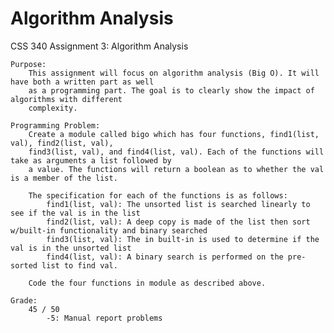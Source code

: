 # Algorithm Analysis
 CSS 340 Assignment 3: Algorithm Analysis

    Purpose:
        This assignment will focus on algorithm analysis (Big O). It will have both a written part as well
        as a programming part. The goal is to clearly show the impact of algorithms with different
        complexity.   

    Programming Problem:
        Create a module called bigo which has four functions, find1(list, val), find2(list, val),
        find3(list, val), and find4(list, val). Each of the functions will take as arguments a list followed by
        a value. The functions will return a boolean as to whether the val is a member of the list.
        
        The specification for each of the functions is as follows:
            find1(list, val): The unsorted list is searched linearly to see if the val is in the list
            find2(list, val): A deep copy is made of the list then sort w/built-in functionality and binary searched
            find3(list, val): The in built-in is used to determine if the val is in the unsorted list
            find4(list, val): A binary search is performed on the pre-sorted list to find val.
        
        Code the four functions in module as described above. 
        
    Grade:
        45 / 50
            -5: Manual report problems
